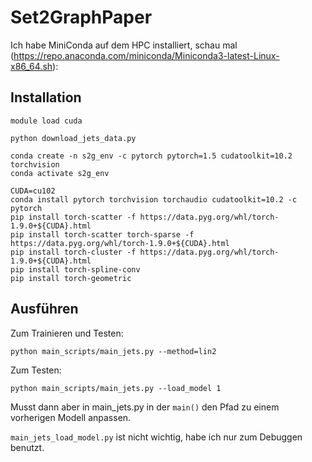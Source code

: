 # Set2GraphPaper

Ich habe MiniConda auf dem HPC installiert, schau mal (https://repo.anaconda.com/miniconda/Miniconda3-latest-Linux-x86_64.sh): 

## Installation

    module load cuda
    
    python download_jets_data.py

    conda create -n s2g_env -c pytorch pytorch=1.5 cudatoolkit=10.2 torchvision  
    conda activate s2g_env

    CUDA=cu102
    conda install pytorch torchvision torchaudio cudatoolkit=10.2 -c pytorch
    pip install torch-scatter -f https://data.pyg.org/whl/torch-1.9.0+${CUDA}.html
    pip install torch-scatter torch-sparse -f https://data.pyg.org/whl/torch-1.9.0+${CUDA}.html
    pip install torch-cluster -f https://data.pyg.org/whl/torch-1.9.0+${CUDA}.html
    pip install torch-spline-conv
    pip install torch-geometric

## Ausführen

Zum Trainieren und Testen:

    python main_scripts/main_jets.py --method=lin2

Zum Testen:

    python main_scripts/main_jets.py --load_model 1

Musst dann aber in main_jets.py in der `main()` den Pfad zu einem vorherigen Modell anpassen.

`main_jets_load_model.py` ist nicht wichtig, habe ich nur zum Debuggen benutzt.
